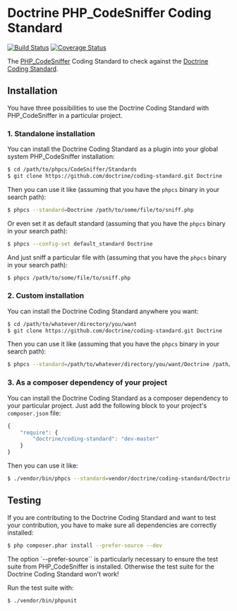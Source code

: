 Doctrine PHP_CodeSniffer Coding Standard
========================================

[![Build Status](https://secure.travis-ci.org/doctrine/coding-standard.png?branch=master)](http://travis-ci.org/doctrine/coding-standard)
[![Coverage Status](https://coveralls.io/repos/doctrine/coding-standard/badge.png?branch=master)](https://coveralls.io/r/doctrine/coding-standard?branch=master)

The [PHP_CodeSniffer](https://github.com/squizlabs/PHP_CodeSniffer) Coding Standard to check against the [Doctrine Coding Standard](https://github.com/deeky666/doctrine-coding-standard/blob/master/Docs/README.md).

Installation
------------

You have three possibilities to use the Doctrine Coding Standard with PHP_CodeSniffer in a particular project.

### 1. Standalone installation

You can install the Doctrine Coding Standard as a plugin into your global system PHP_CodeSniffer installation:

```bash
$ cd /path/to/phpcs/CodeSniffer/Standards
$ git clone https://github.com/doctrine/coding-standard.git Doctrine
```

Then you can use it like
(assuming that you have the `phpcs` binary in your search path):

```bash
$ phpcs --standard=Doctrine /path/to/some/file/to/sniff.php
```

Or even set it as default standard
(assuming that you have the `phpcs` binary in your search path):

```bash
$ phpcs --config-set default_standard Doctrine
```

And just sniff a particular file with
(assuming that you have the `phpcs` binary in your search path):

```bash
$ phpcs /path/to/some/file/to/sniff.php
```

### 2. Custom installation

You can install the Doctrine Coding Standard anywhere you want:

```bash
$ cd /path/to/whatever/directory/you/want
$ git clone https://github.com/doctrine/coding-standard.git Doctrine
```

Then you can use it like (assuming that you have the `phpcs` binary in your search path):

```bash
$ phpcs --standard=/path/to/whatever/directory/you/want/Doctrine /path/to/some/file/to/sniff.php
```

### 3. As a composer dependency of your project

You can install the Doctrine Coding Standard as a composer dependency to your particular project.
Just add the following block to your project's `composer.json` file:

```js
{
    "require": {
        "doctrine/coding-standard": "dev-master"
    }
}
```

Then you can use it like:

```bash
$ ./vendor/bin/phpcs --standard=vendor/doctrine/coding-standard/Doctrine /path/to/some/file/to/sniff.php
```

Testing
-------

If you are contributing to the Doctrine Coding Standard and want to test your contribution, you have to
make sure all dependencies are correctly installed:

```bash
$ php composer.phar install --prefer-source --dev
```

The option `--prefer-source`` is particularly necessary to ensure the test suite from PHP_CodeSniffer is
installed. Otherwise the test suite for the Doctrine Coding Standard won't work!

Run the test suite with:

```bash
$ ./vendor/bin/phpunit
```
